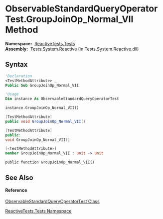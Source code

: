 # ObservableStandardQueryOperatorTest.GroupJoinOp\_Normal\_VII Method

**Namespace:**  [ReactiveTests.Tests](ReactiveTests.Tests\ReactiveTests.Tests.md)  
**Assembly:**  Tests.System.Reactive (in Tests.System.Reactive.dll)

## Syntax

```vb
'Declaration
<TestMethodAttribute> _
Public Sub GroupJoinOp_Normal_VII
```

```vb
'Usage
Dim instance As ObservableStandardQueryOperatorTest

instance.GroupJoinOp_Normal_VII()
```

```csharp
[TestMethodAttribute]
public void GroupJoinOp_Normal_VII()
```

```c++
[TestMethodAttribute]
public:
void GroupJoinOp_Normal_VII()
```

```fsharp
[<TestMethodAttribute>]
member GroupJoinOp_Normal_VII : unit -> unit 
```

```jscript
public function GroupJoinOp_Normal_VII()
```

## See Also

#### Reference

[ObservableStandardQueryOperatorTest Class](ObservableStandardQueryOperatorTest\ObservableStandardQueryOperatorTest.md)

[ReactiveTests.Tests Namespace](ReactiveTests.Tests\ReactiveTests.Tests.md)




